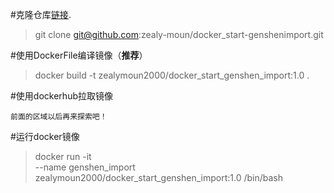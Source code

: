 #克隆仓库[链接](https://github.com/zealy-moun/docker_start-genshenimport).
>git clone git@github.com:zealy-moun/docker_start-genshenimport.git

#使用DockerFile编译镜像（**推荐**）

>docker build -t zealymoun2000/docker_start_genshen_import:1.0 .

#使用dockerhub拉取镜像

    前面的区域以后再来探索吧！

#运行docker镜像
>docker run -it \
>    --name genshen_import \
>zealymoun2000/docker_start_genshen_import:1.0 /bin/bash